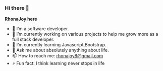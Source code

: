 ### Hi there 👋
**RhonaJoy here**
- 🌱 I’m a software developer.
- 🔭 I’m currently working on various projects to help me grow more as a full stack developer.
- 🌱 I’m currently learning Javascript,Bootstrap.
- 💬 Ask me about absolutely anything about life.
- 📫 How to reach me: rhonajoy8@gmail.com
- ⚡ Fun fact: I think learning never stops in life

